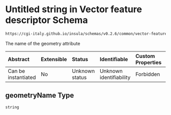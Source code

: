 # Untitled string in Vector feature descriptor Schema

```txt
https://cgi-italy.github.io/insula/schemas/v0.2.6/common/vector-feature-descriptor.schema.json#/properties/geometryName
```

The name of the geometry attribute

| Abstract            | Extensible | Status         | Identifiable            | Custom Properties | Additional Properties | Access Restrictions | Defined In                                                                                                             |
| :------------------ | :--------- | :------------- | :---------------------- | :---------------- | :-------------------- | :------------------ | :--------------------------------------------------------------------------------------------------------------------- |
| Can be instantiated | No         | Unknown status | Unknown identifiability | Forbidden         | Allowed               | none                | [vector-feature-descriptor.schema.json\*](schemas/common/vector-feature-descriptor.schema.json) |

## geometryName Type

`string`
